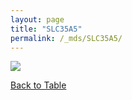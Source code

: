 ```yaml
---
layout: page
title: "SLC35A5"
permalink: /_mds/SLC35A5/
---
```


![](../../algns0/5HSAA099878_aln_report.png?raw=true)

[Back to Table](../../display)